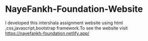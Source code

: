 # NayeFankh-Foundation-Website
I developed this intershala assignment website using html ,css,javascript,bootstrap framework.To see the website visit https://nayefankh-foundation.netlify.app/
